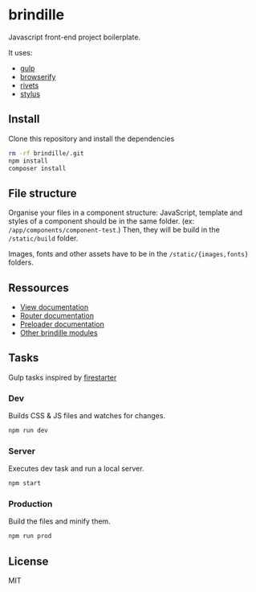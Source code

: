 # brindille

Javascript front-end project boilerplate.

It uses:
- [gulp](http://gulpjs.com/)
- [browserify](http://browserify.org/)
- [rivets](http://rivetsjs.com/)
- [stylus](http://learnboost.github.io/stylus/)

## Install

Clone this repository and install the dependencies

```bash
rm -rf brindille/.git
npm install
composer install
```

## File structure

Organise your files in a component structure: JavaScript, template and styles of a component should be in the same folder. (ex: `/app/components/component-test`.)
Then, they will be build in the `/static/build` folder.

Images, fonts and other assets have to be in the `/static/{images,fonts}` folders.

## Ressources

- [View documentation](https://github.com/brindille/brindille-view/blob/master/README.md)
- [Router documentation](https://github.com/brindille/brindille-router/blob/master/README.md)
- [Preloader documentation](https://github.com/brindille/brindille-preloader/blob/master/README.md)
- [Other brindille modules](https://github.com/brindille)

## Tasks
Gulp tasks inspired by [firestarter](https://github.com/NorthKingdom/firestarter/)

### Dev

Builds CSS & JS files and watches for changes.

```bash
npm run dev
```

### Server

Executes dev task and run a local server.

```bash
npm start
```

### Production

Build the files and minify them.

```bash
npm run prod
```

## License

MIT
